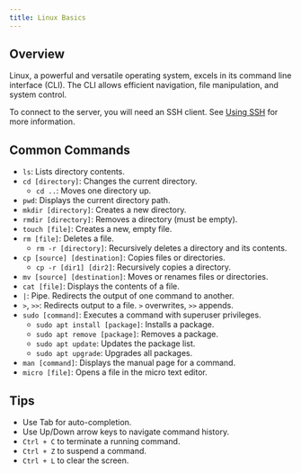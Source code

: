 ```yaml
---
title: Linux Basics
---
```


## Overview

Linux, a powerful and versatile operating system, excels in its command line interface (CLI). The CLI allows efficient navigation, file manipulation, and system control.

To connect to the server, you will need an SSH client. See [Using SSH](/wiki/ssh) for more information.

## Common Commands

- `ls`: Lists directory contents.
- `cd [directory]`: Changes the current directory.
  - `cd ..`: Moves one directory up.
- `pwd`: Displays the current directory path.
- `mkdir [directory]`: Creates a new directory.
- `rmdir [directory]`: Removes a directory (must be empty).
- `touch [file]`: Creates a new, empty file.
- `rm [file]`: Deletes a file.
  - `rm -r [directory]`: Recursively deletes a directory and its contents.
- `cp [source] [destination]`: Copies files or directories.
  - `cp -r [dir1] [dir2]`: Recursively copies a directory.
- `mv [source] [destination]`: Moves or renames files or directories.
- `cat [file]`: Displays the contents of a file.
- `|`: Pipe. Redirects the output of one command to another.
- `>`, `>>`: Redirects output to a file. `>` overwrites, `>>` appends.
- `sudo [command]`: Executes a command with superuser privileges.
  - `sudo apt install [package]`: Installs a package.
  - `sudo apt remove [package]`: Removes a package.
  - `sudo apt update`: Updates the package list.
  - `sudo apt upgrade`: Upgrades all packages.
- `man [command]`: Displays the manual page for a command.
- `micro [file]`: Opens a file in the micro text editor.

## Tips

- Use Tab for auto-completion.
- Use Up/Down arrow keys to navigate command history.
- `Ctrl + C` to terminate a running command.
- `Ctrl + Z` to suspend a command.
- `Ctrl + L` to clear the screen.
